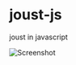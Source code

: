 # joust-js
joust in javascript

![Screenshot](https://jeffallen6767.github.io/joust-js/data/bezel_w_game_screenshot_original.png?raw=true)
